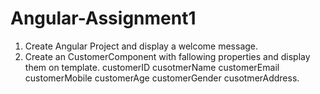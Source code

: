 # Angular-Assignment1

1. Create Angular Project and display a welcome message.
2. Create an CustomerComponent with fallowing properties and display them on template.
customerID
cusotmerName
customerEmail
customerMobile
customerAge
customerGender
cusotmerAddress.

